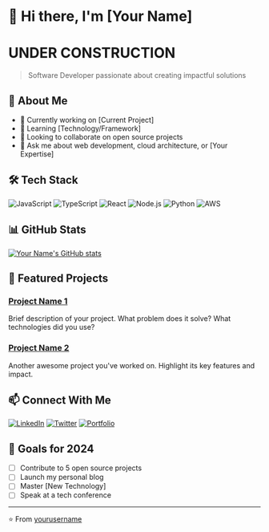 # 👋 Hi there, I'm [Your Name]

# UNDER CONSTRUCTION 

> Software Developer passionate about creating impactful solutions

## 🚀 About Me
- 🔭 Currently working on [Current Project]
- 🌱 Learning [Technology/Framework]
- 👯 Looking to collaborate on open source projects
- 💬 Ask me about web development, cloud architecture, or [Your Expertise]

## 🛠️ Tech Stack
![JavaScript](https://img.shields.io/badge/-JavaScript-F7DF1E?style=flat-square&logo=javascript&logoColor=black)
![TypeScript](https://img.shields.io/badge/-TypeScript-007ACC?style=flat-square&logo=typescript&logoColor=white)
![React](https://img.shields.io/badge/-React-61DAFB?style=flat-square&logo=react&logoColor=black)
![Node.js](https://img.shields.io/badge/-Node.js-339933?style=flat-square&logo=node.js&logoColor=white)
![Python](https://img.shields.io/badge/-Python-3776AB?style=flat-square&logo=python&logoColor=white)
![AWS](https://img.shields.io/badge/-AWS-232F3E?style=flat-square&logo=amazon-aws&logoColor=white)

## 📊 GitHub Stats
[![Your Name's GitHub stats](https://github-readme-stats.vercel.app/api?username=yourusername&show_icons=true&theme=tokyonight)](https://github.com/yourusername)

## 🌟 Featured Projects
### [Project Name 1](https://github.com/yourusername/project1)
Brief description of your project. What problem does it solve? What technologies did you use?

### [Project Name 2](https://github.com/yourusername/project2)
Another awesome project you've worked on. Highlight its key features and impact.

## 📫 Connect With Me
[![LinkedIn](https://img.shields.io/badge/-LinkedIn-0077B5?style=flat-square&logo=linkedin&logoColor=white)](https://linkedin.com/in/yourusername)
[![Twitter](https://img.shields.io/badge/-Twitter-1DA1F2?style=flat-square&logo=twitter&logoColor=white)](https://twitter.com/yourusername)
[![Portfolio](https://img.shields.io/badge/-Portfolio-000000?style=flat-square&logo=react&logoColor=white)](https://yourportfolio.com)

## 🎯 Goals for 2024
- [ ] Contribute to 5 open source projects
- [ ] Launch my personal blog
- [ ] Master [New Technology]
- [ ] Speak at a tech conference

---
⭐️ From [yourusername](https://github.com/yourusername)
